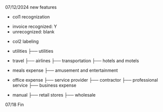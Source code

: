 07/12/2024 new features

+ col1 recognization
- invoice recognized: Y
- unrecognized: blank

+ col2 labeling

- utilities
    ├── utilities

- travel
    ├── airlines
    ├── transportation
    ├── hotels and motels

- meals expense
    ├── amusement and entertainment

- office expense
    ├── service provider
    ├── contractor
    ├── professional service
    ├── business expense

- manual
    ├── retail stores
    ├── wholesale

07/18 Fin

